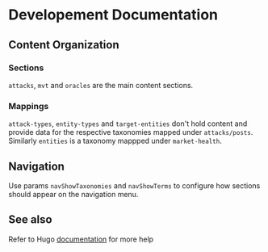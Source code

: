 # Developement Documentation

## Content Organization 

### Sections

`attacks`, `mvt` and `oracles` are the main content sections.

### Mappings

`attack-types`, `entity-types` and `target-entities` don't hold content and provide data for the respective taxonomies mapped under `attacks/posts`. Similarly `entities` is a taxonomy mappped under `market-health`.

## Navigation

Use params `navShowTaxonomies` and `navShowTerms` to configure how sections should appear on the navigation menu.

## See also

Refer to Hugo [documentation](https://gohugo.io/content-management/organization/) for more help
